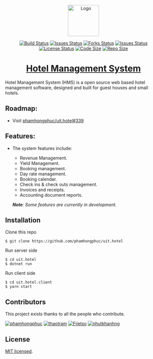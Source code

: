 <p align="center">
  <a href="https://github.com/phamhongphuc/uit.hotel" target="_blank" rel="noopener noreferrer">
    <img width="100" src="https://raw.githubusercontent.com/phamhongphuc/uit.hotel/master/logo.png" alt="Logo">
  </a>
</p>

<p align="center">
  <a href="https://travis-ci.com/phamhongphuc/uit.hotel"><img src="https://travis-ci.com/phamhongphuc/uit.hotel.svg?branch=master" alt="Build Status"></a>
  <a href="https://github.com/phamhongphuc/uit.hotel/issues"><img src="https://img.shields.io/github/issues/phamhongphuc/uit.hotel.svg" alt="Issues Status"></a>
  <a href="https://github.com/phamhongphuc/uit.hotel/network/members"><img src="https://img.shields.io/github/forks/phamhongphuc/uit.hotel.svg" alt="Forks Status"></a>
  <a href="https://github.com/phamhongphuc/uit.hotel/stargazers"><img src="https://img.shields.io/github/stars/phamhongphuc/uit.hotel.svg" alt="Issues Status"></a>
  <a href="https://github.com/phamhongphuc/uit.hotel/blob/master/LICENSE"><img src="https://img.shields.io/github/license/phamhongphuc/uit.hotel.svg" alt="License Status"></a>
  <a href="https://github.com/phamhongphuc/uit.hotel/releases"><img src="https://img.shields.io/github/languages/code-size/phamhongphuc/uit.hotel.svg" alt="Code Size"></a>
  <a href="https://github.com/phamhongphuc/uit.hotel/releases"><img src="https://img.shields.io/github/repo-size/phamhongphuc/uit.hotel.svg" alt="Repo Size"></a>

  <h1 align="center"><a href="https://github.com/phamhongphuc/uit.hotel">Hotel Management System</a></h1>
</p>

Hotel Management System (HMS) is a open source web based hotel management software, designed and built for guest houses and small hotels.

## Roadmap: 
- Visit [phamhongphuc/uit.hotel#339](https://github.com/phamhongphuc/uit.hotel/issues/339)

## Features:

-   The system features include:

    -   Revenue Management.
    -   Yield Management.
    -   Booking management.
    -   Day rate management.
    -   Booking calendar.
    -   Check ins & check outs management.
    -   Invoices and receipts.
    -   Accounting document reports.

    _**Note**: Some features are currently in development._

## Installation

Clone this repo

```
$ git clone https://github.com/phamhongphuc/uit.hotel
```

Run server side

```
$ cd uit.hotel
$ dotnet run
```

Run client side

```
$ cd uit.hotel.client
$ yarn start
```

## Contributors

This project exists thanks to all the people who contribute.

<p>
  <a href="https://github.com/phamhongphuc"><img src="https://github.com/phamhongphuc.png?size=40" alt="phamhongphuc"></a>
  <a href="https://github.com/thaotram"><img src="https://github.com/thaotram.png?size=40" alt="thaotram"></a>
  <a href="https://github.com/Fijetso"><img src="https://github.com/Fijetso.png?size=40" alt="Fijetso"></a>
  <a href="https://github.com/nhutkhanhng"><img src="https://github.com/nhutkhanhng.png?size=40" alt="nhutkhanhng"></a>
</p>

## License

[MIT licensed](./LICENSE).
